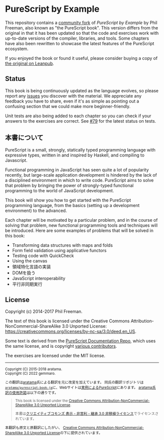 # PureScript by Example

This repository contains a [community
fork](https://github.com/purescript-contrib/purescript-book/) of _PureScript
by Example_ by Phil Freeman, also known as "the PureScript book". This
version differs from the original in that it has been updated so that the
code and exercises work with up-to-date versions of the compiler, libraries,
and tools. Some chapters have also been rewritten to showcase the latest
features of the PureScript ecosystem.

If you enjoyed the book or found it useful, please consider buying a copy of
[the original on Leanpub](https://leanpub.com/purescript).

## Status

This book is being continuously updated as the language evolves, so please
report any
[issues](https://github.com/purescript-contrib/purescript-book/issues) you
discover with the material. We appreciate any feedback you have to share,
even if it's as simple as pointing out a confusing section that we could
make more beginner-friendly.

Unit tests are also being added to each chapter so you can check if your
answers to the exercises are correct. See
[#79](https://github.com/purescript-contrib/purescript-book/issues/79) for
the latest status on tests.

## 本書について

PureScript is a small, strongly, statically typed programming language with
expressive types, written in and inspired by Haskell, and compiling to
Javascript.

Functional programming in JavaScript has seen quite a lot of popularity
recently, but large-scale application development is hindered by the lack of
a disciplined environment in which to write code. PureScript aims to solve
that problem by bringing the power of strongly-typed functional programming
to the world of JavaScript development.

This book will show you how to get started with the PureScript programming
language, from the basics (setting up a development environment) to the
advanced.

Each chapter will be motivated by a particular problem, and in the course of
solving that problem, new functional programming tools and techniques will
be introduced. Here are some examples of problems that will be solved in
this book:

- Transforming data structures with maps and folds
- Form field validation using applicative functors
- Testing code with QuickCheck
- Using the canvas
- 領域特化言語の実装
- DOMを扱う
- JavaScript interoperability
- 平行非同期実行

## License

Copyright (c) 2014-2017 Phil Freeman.

The text of this book is licensed under the Creative Commons
Attribution-NonCommercial-ShareAlike 3.0 Unported License:
<https://creativecommons.org/licenses/by-nc-sa/3.0/deed.en_US>.

Some text is derived from the [PureScript Documentation
Repo](https://github.com/purescript/documentation), which uses the same
license, and is copyright [various
contributors](https://github.com/purescript/documentation/blob/master/CONTRIBUTORS.md).

The exercises are licensed under the MIT license.

- - -

<small>

Copyright (C) 2015-2018 aratama.<br>
Copyright (C) 2022 gemmaro.

この翻訳は[aratama](https://github.com/aratama)氏による翻訳を元に改変を加えています。
同氏の翻訳リポジトリは[`aratama/purescript-book-ja`](https://github.com/aratama/purescript-book-ja)に、Webサイトは[実例によるPureScript](http://aratama.github.io/purescript/)にあります。
[aratama氏訳の使用許諾](http://aratama.github.io/purescript/)は以下の通りです。

> This book is licensed under the [Creative Commons Attribution-NonCommercial-ShareAlike 3.0 Unported License](http://creativecommons.org/licenses/by-nc-sa/3.0/deed.en_US).
>
> 本書は[クリエイティブコモンズ 表示 - 非営利 - 継承 3.0 非移植ライセンス](http://creativecommons.org/licenses/by-nc-sa/3.0/deed.ja)でライセンスされています。

本翻訳も原文と原翻訳にしたがい、
[Creative Commons Attribution-NonCommercial-ShareAlike 3.0 Unported License](https://creativecommons.org/licenses/by-nc-sa/3.0/deed.en_US)の下に提供されています。

</small>